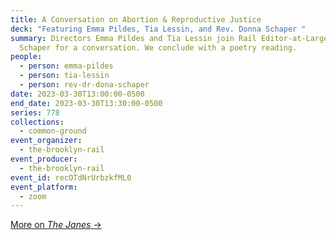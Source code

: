 ```yaml
---
title: A Conversation on Abortion & Reproductive Justice
deck: "Featuring Emma Pildes, Tia Lessin, and Rev. Donna Schaper "
summary: Directors Emma Pildes and Tia Lessin join Rail Editor-at-Large Donna
  Schaper for a conversation. We conclude with a poetry reading.
people:
  - person: emma-pildes
  - person: tia-lessin
  - person: rev-dr-dona-schaper
date: 2023-03-30T13:00:00-0500
end_date: 2023-03-30T13:30:00-0500
series: 778
collections:
  - common-ground
event_organizer:
  - the-brooklyn-rail
event_producer:
  - the-brooklyn-rail
event_id: recOTdNrUrbzkfML0
event_platform:
  - zoom
---
```

[More on *The Janes* →](https://www.hbo.com/movies/the-janes)